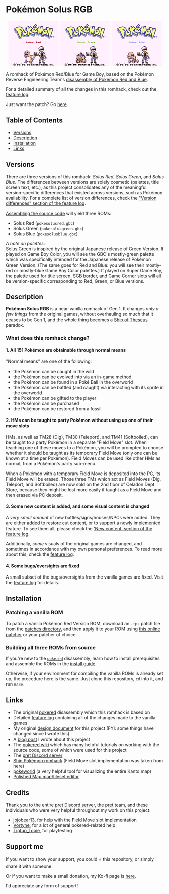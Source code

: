 # Pokémon Solus RGB

<p align="center">
<img src="screenshots/solusred.bmp">
<img src="screenshots/solusgreen.bmp">
<img src="screenshots/solusblue.bmp">
</p>

A romhack of Pokémon Red/Blue for Game Boy, based on the Pokémon Reverse Engineering Team's [disassembly of Pokémon Red and Blue][pokered].

For a detailed summary of all the changes in this romhack, check out the [feature log][featurelog].

Just want the patch? Go [here][releases].

## Table of Contents
- [Versions](#versions)
- [Description](#description)
- [Installation](#installation)
- [Links](#links)

## Versions

There are three versions of this romhack: _Solus Red_, _Solus Green_, and _Solus Blue_. The differences between versions are solely cosmetic (palettes, title screen text, etc.), as this project consolidates any of the meaningful version-specific differences that existed across versions, such as Pokémon availability. For a complete list of version differences, check the ["Version differences" section of the feature log][versiondifferences].

[Assembling the source code](#installation) will yield three ROMs:

- Solus Red (`pokesolusred.gbc`)
- Solus Green (`pokesolusgreen.gbc`)
- Solus Blue (`pokesolusblue.gbc`)

_A note on palettes_:  
Solus Green is inspired by the original Japanese release of Green Version. If played on Game Boy Color, you will see the GBC's mostly-green palette which was specifically intended for the Japanese release of Pokémon Green Version. (The same goes for Red and Blue: you will see their mostly-red or mostly-blue Game Boy Color palettes.) If played on Super Game Boy, the palette used for title screen, SGB border, and Game Corner slots will all be version-specific corresponding to Red, Green, or Blue versions.

## Description

**Pokémon Solus RGB** is a near-vanilla romhack of Gen 1. It changes _only a few things_ from the original games, without overhauling so much that it ceases to be Gen 1, and the whole thing becomes a [Ship of Theseus](https://en.wikipedia.org/wiki/Ship_of_Theseus) paradox.

### What does this romhack change?

#### 1. All 151 Pokémon are obtainable through normal means

"Normal means" are one of the following:
- the Pokémon can be caught in the wild
- the Pokémon can be evolved into via an in-game method
- the Pokémon can be found in a Poké Ball in the overworld
- the Pokémon can be battled (and caught) via interacting with its sprite in the overworld
- the Pokémon can be gifted to the player
- the Pokémon can be purchased
- the Pokémon can be restored from a fossil


#### 2. HMs can be taught to party Pokémon without using up one of their move slots

HMs, as well as TM28 (Dig), TM30 (Teleport), and TM41 (Softboiled), can be taught to a party Pokémon in a separate "Field Move" slot. When teaching one of these moves to a Pokémon, you will be prompted to choose whether it should be taught as its temporary Field Move (only one can be known at a time per Pokémon). Field Moves can be used like other HMs as normal, from a Pokémon's party sub-menu.

When a Pokémon with a temporary Field Move is deposited into the PC, its Field Move will be erased. Those three TMs which act as Field Moves (Dig, Teleport, and Softboiled) are now sold on the 2nd floor of Celadon Dept. Store, because they might be lost more easily if taught as a Field Move and then erased via PC deposit.


#### 3. Some new content is added, and some visual content is changed

A _very small amount_ of new battles/signs/houses/NPCs were added. They are either added to restore cut content, or to support a newly implemented feature. To see them all, please check the ['New content' section of the feature log][newcontent].  

Additionally, _some_ visuals of the original games are changed, and sometimes in accordance with my own personal preferences. To read more about this, check the [feature log][featurelog].

#### 4. Some bugs/oversights are fixed

A small subset of the bugs/oversights from the vanilla games are fixed. Visit the [feature log][featurelog] for details.

## Installation

### Patching a vanilla ROM

To patch a vanilla Pokémon Red Version ROM, download an `.ips` patch file from the [patches directory][patches], and then apply it to your ROM using [this online patcher](https://www.marcrobledo.com/RomPatcher.js/) or your patcher of choice.

### Building all three ROMs from source

If you're new to the [`pokered`][pokered] disassembly, learn how to install prerequisites and assemble the ROMs in the [install guide][installation].

Otherwise, if your environment for compiling the vanilla ROMs is already set up, the procedure here is the same. Just clone this repository, `cd` into it, and run `make`.

## Links

- The original [pokered][pokered] disassembly which this romhack is based on
- Detailed [feature log][featurelog] containing all of the changes made to the vanilla games
- My original [design document][designdoc] for this project (FYI: some things have changed since I wrote this)
- A [blog post][blogpost] I wrote about this project
- The [pokered wiki][wiki] which has many helpful tutorials on working with the source code, some of which were used for this project
- The [pret Discord server][pretdiscord]
- [Shin Pokémon romhack][shinpokered] (Field Move slot implementation was taken from here)
- [pokeworld][pokeworld] (a very helpful tool for visualizing the entire Kanto map)
- [Polished Map map/tileset editor][polishedmap]

## Credits
Thank you to the entire [pret Discord server][pretdiscord], the [pret][pret] team, and these individuals who were very helpful throughout my work on this project:
- [jojobear13][jojobear13], for help with the Field Move slot implementation
- [Vortyne][Vortyne], for a lot of general pokered-related help
- [Tiptup_Tooie][tiptup], for playtesting

## Support me
If you want to show your support, you could :star: this repository, or simply share it with someone.

Or if you want to make a small donation, my Ko-fi page is [here][kofi].

I'd appreciate any form of support!



[pokered]: https://github.com/pret/pokered
[pret]: https://github.com/pret
[wiki]: https://github.com/pret/pokered/wiki
[pretdiscord]: https://discord.gg/d5dubZ3
[shinpokered]: https://github.com/jojobear13/shinpokered
[designdoc]: docs/DESIGN.md
[featurelog]: docs/FEATURES.md
[newcontent]: docs/FEATURES.md#new-content
[versiondifferences]: docs/FEATURES.md#version-differences
[installation]: docs/INSTALL.md
[patches]: /patches
[releases]: https://github.com/Dechrissen/poke-solus-rgb/releases
[pokeworld]: https://www.extratricky.com/pokeworld/rb/1
[polishedmap]: https://github.com/Rangi42/polished-map
[jojobear13]: https://github.com/jojobear13
[Vortyne]: https://github.com/Vortyne
[tiptup]: https://www.twitch.tv/tiptup_tooie
[blogpost]: https://derekandersen.net/blog/pokemon-solus-rgb
[kofi]: https://ko-fi.com/dechrissen


